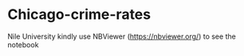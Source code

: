 # Chicago-crime-rates
Nile University 
kindly use NBViewer (https://nbviewer.org/) to see the notebook
